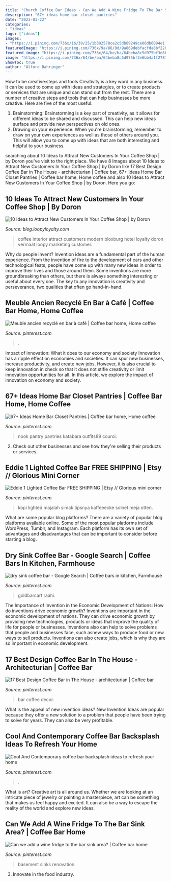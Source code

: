 ```yaml
---
title: "Church Coffee Bar Ideas - Can We Add A Wine Fridge To The Bar Sink Area?"
description: "67+ ideas home bar closet pantries"
date: "2023-01-22"
categories:
- "ideas"
tags: ["ideas"]
images:
- "https://i.pinimg.com/736x/1b/39/25/1b392570ce2c5db69249ce06db6094e1.jpg"
featuredImage: "https://i.pinimg.com/736x/9a/86/9d/9a869debfacfda8bf22044bd60736df5.jpg"
featured_image: "https://i.pinimg.com/736x/64/be/ba/64beba8c5d975bf3e6bb4a1f278746dc.jpg"
image: "https://i.pinimg.com/736x/64/be/ba/64beba8c5d975bf3e6bb4a1f278746dc.jpg"
ShowToc: true
author: "Alford Bahringer"
---
```



How to be creative:steps and tools
Creativity is a key word in any business. It can be used to come up with ideas and strategies, or to create products or services that are unique and can stand out from the rest.
There are a number of creative steps and tools that can help businesses be more creative. Here are five of the most useful: 
1. Brainstorming: Brainstorming is a key part of creativity, as it allows for different ideas to be shared and discussed. This can help new ideas surface and provide new perspectives on old ones. 
2. Drawing on your experience: When you're brainstorming, remember to draw on your own experiences as well as those of others around you. This will allow you to come up with ideas that are both interesting and helpful to your business. 

	

		
searching about 10 Ideas to Attract New Customers In Your Coffee Shop | by Doron you've visit to the right place. We have 8 Images about 10 Ideas to Attract New Customers In Your Coffee Shop | by Doron like 17 Best Design Coffee Bar in The House - architecturian | Coffee bar, 67+ Ideas Home Bar Closet Pantries | Coffee bar home, Home coffee and also 10 Ideas to Attract New Customers In Your Coffee Shop | by Doron. Here you go:
		
    
## 10 Ideas To Attract New Customers In Your Coffee Shop | By Doron

<img loading=lazy src="https://miro.medium.com/max/1200/1*lOMXPP4Q1o5zu0VZEGr2sg.jpeg" onerror="this.onerror=null;this.src='https://tse1.mm.bing.net/th?id=OIP.jirddU8ZfJlmISIDbarMMgHaKY&amp;pid=15.1';" alt="10 Ideas to Attract New Customers In Your Coffee Shop | by Doron">

_Source: blog.loopyloyalty.com_

>coffee interior attract customers modern bloxburg hotel loyalty doron vermaat loopy marketing customer. 

	

Why do people invent?
Invention ideas are a fundamental part of the human experience. From the invention of fire to the development of cars and other technological feats, people have come up with many new ideas in order to improve their lives and those around them. Some inventions are more groundbreaking than others, but there is always something interesting or useful about every one. The key to any innovation is creativity and perseverance, two qualities that often go hand-in-hand.

    
## Meuble Ancien Recyclé En Bar à Café | Coffee Bar Home, Home Coffee

<img loading=lazy src="https://i.pinimg.com/736x/6e/17/19/6e1719966794dacdbc17028a569f4186.jpg" onerror="this.onerror=null;this.src='https://tse2.mm.bing.net/th?id=OIP.Dn4VB8ktuCZHoRcfcFBnLgHaJ4&amp;pid=15.1';" alt="Meuble ancien recyclé en bar à café | Coffee bar home, Home coffee">

_Source: pinterest.com_

>. 

	

Impact of innovation: What it does to our economy and society
Innovation has a ripple effect on economies and societies. It can spur new businesses, increase productivity, and create new jobs. However, it is also crucial to keep innovation in check so that it does not stifle creativity or limit innovation opportunities for all. In this article, we explore the impact of innovation on economy and society.

    
## 67+ Ideas Home Bar Closet Pantries | Coffee Bar Home, Home Coffee

<img loading=lazy src="https://i.pinimg.com/736x/88/16/cd/8816cddbf74fcce2e4ae0d30b8ffb85e.jpg" onerror="this.onerror=null;this.src='https://tse4.mm.bing.net/th?id=OIP.wrdPFVin-6Uyx3cBnVUkzgAAAA&amp;pid=15.1';" alt="67+ Ideas Home Bar Closet Pantries | Coffee bar home, Home coffee">

_Source: pinterest.com_

>nook pantry pantries katabara outfits89 couroi. 

	

2. Check out other businesses and see how they're selling their products or services.

    
## Eddie 1 Lighted Coffee Bar FREE SHIPPING | Etsy // Glorious Mini Corner

<img loading=lazy src="https://i.pinimg.com/736x/1d/7f/f1/1d7ff1057c1b880805dd29dec27b652d.jpg" onerror="this.onerror=null;this.src='https://tse2.mm.bing.net/th?id=OIP.MHhkSCgr-y48JT2tgydUuAHaJ3&amp;pid=15.1';" alt="Eddie 1 Lighted Coffee Bar FREE SHIPPING | Etsy // Glorious mini corner">

_Source: pinterest.com_

>kopi lighted majalah simak tipsnya kaffeeecke solnet meja otten. 

	

What are some popular blog platforms?
There are a variety of popular blog platforms available online. Some of the most popular platforms include WordPress, Tumblr, and Instagram. Each platform has its own set of advantages and disadvantages that can be important to consider before starting a blog.

    
## Dry Sink Coffee Bar - Google Search | Coffee Bars In Kitchen, Farmhouse

<img loading=lazy src="https://i.pinimg.com/736x/d1/52/bc/d152bc30de43c11888e0dcb4ec50843a.jpg" onerror="this.onerror=null;this.src='https://tse1.mm.bing.net/th?id=OIP.SKU6JLg-qGGjykYJTEJb1wHaJ3&amp;pid=15.1';" alt="dry sink coffee bar - Google Search | Coffee bars in kitchen, Farmhouse">

_Source: pinterest.com_

>goldbarcart raahi. 

	

The Importance of Invention in the Economic Development of Nations: How do inventions drive economic growth?
Inventions are important in the economic development of nations. They can drive economic growth by providing new technologies, products or ideas that improve the quality of life for people or businesses. Inventions also can help to solve problems that people and businesses face, such asnew ways to produce food or new ways to sell products. Inventions can also create jobs, which is why they are so important in economic development.

    
## 17 Best Design Coffee Bar In The House - Architecturian | Coffee Bar

<img loading=lazy src="https://i.pinimg.com/736x/1b/39/25/1b392570ce2c5db69249ce06db6094e1.jpg" onerror="this.onerror=null;this.src='https://tse3.mm.bing.net/th?id=OIP.jPH8ukXnItPxvL4sJMUHkgHaJ4&amp;pid=15.1';" alt="17 Best Design Coffee Bar in The House - architecturian | Coffee bar">

_Source: pinterest.com_

>bar coffee decor. 

	

What is the appeal of new invention ideas?
New Invention Ideas are popular because they offer a new solution to a problem that people have been trying to solve for years. They can also be very profitable.

    
## Cool And Contemporary Coffee Bar Backsplash Ideas To Refresh Your Home

<img loading=lazy src="https://i.pinimg.com/736x/64/be/ba/64beba8c5d975bf3e6bb4a1f278746dc.jpg" onerror="this.onerror=null;this.src='https://tse1.mm.bing.net/th?id=OIP.9_RrSTprZWoh8C7Ek_4eJAHaLJ&amp;pid=15.1';" alt="Cool And Contemporary coffee bar backsplash ideas to refresh your home">

_Source: pinterest.com_

>. 

	

What is art?
Creative art is all around us. Whether we are looking at an intricate piece of jewelry or painting a masterpiece, art can be something that makes us feel happy and excited. It can also be a way to escape the reality of the world and explore new ideas.

    
## Can We Add A Wine Fridge To The Bar Sink Area? | Coffee Bar Home

<img loading=lazy src="https://i.pinimg.com/736x/9a/86/9d/9a869debfacfda8bf22044bd60736df5.jpg" onerror="this.onerror=null;this.src='https://tse3.mm.bing.net/th?id=OIP.BigZnKeJlTgGfB_b8L3_MwAAAA&amp;pid=15.1';" alt="Can we add a wine fridge to the bar sink area? | Coffee bar home">

_Source: pinterest.com_

>basement sinks renovation. 

	

3. Innovate in the food industry. 

